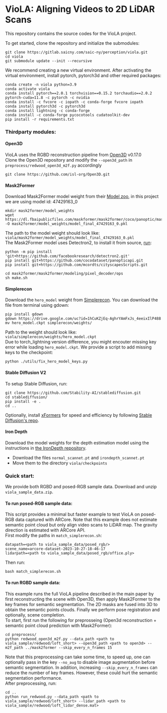 # VioLA: Aligning Videos to 2D LiDAR Scans

This repository contains the source codes for the VioLA project.

To get started, clone the repository and initialize the submodules:

```
git clone https://gitlab.saicny.com/saic-ny/perception/viola.git
cd viola
git submodule update --init --recursive
```

We recommend creating a new virtual environment. After activating the virtual environment, install pytorch, pytorch3d and other required packages:

```
conda create -n viola python=3.9
conda activate viola
conda install pytorch==2.0.1 torchvision==0.15.2 torchaudio==2.0.2 pytorch-cuda=11.8 -c pytorch -c nvidia
conda install -c fvcore -c iopath -c conda-forge fvcore iopath
conda install pytorch3d -c pytorch3d
conda install lightning -c conda-forge
conda install -c conda-forge pycocotools cudatoolkit-dev
pip install -r requirements.txt
```


### Thirdparty modules:
#### Open3D
VioLA uses the RGBD reconstruction pipeline from [Open3D](https://github.com/isl-org/Open3D) v0.17.0<br />
Clone the Open3D repository and modify the `--open3d_path` in `preprocess/redwood_open3d_m2f.py` accordingly
```
git clone https://github.com/isl-org/Open3D.git
```

#### Mask2Former
Download Mask2Former model weight from their [Model zoo](https://github.com/facebookresearch/Mask2Former/blob/main/MODEL_ZOO.md), in this project we are using model id: 47429163_0<br />
```
mkdir mask2former/model_weights
wget https://dl.fbaipublicfiles.com/maskformer/mask2former/coco/panoptic/maskformer2_swin_large_IN21k_384_bs16_100ep/model_final_f07440.pkl -O mask2former/model_weights/model_final_47429163_0.pkl
```
The path to the model weight should look like:<br />
`viola/mask2former/model_weights/model_final_47429163_0.pkl`<br />
The Mask2Former model uses Detectron2, to install it from source, [run](https://detectron2.readthedocs.io/en/latest/tutorials/install.html):
```
python -m pip install 'git+https://github.com/facebookresearch/detectron2.git'
pip install git+https://github.com/cocodataset/panopticapi.git
pip install git+https://github.com/mcordts/cityscapesScripts.git

cd mask2former/mask2former/modeling/pixel_decoder/ops
sh make.sh
```

#### Simplerecon
Download the `hero_model` weight from [Simplerecon](https://github.com/nianticlabs/simplerecon#-models). You can download the file from terminal using gdown:<br />
```
pip install gdown
gdown https://drive.google.com/uc?id=1hCuKZjEq-AghrYAmFxJs_4eeixIlP488
mv hero_model.ckpt simplerecon/weights/
```
Path to the weight should look like:<br />
`viola/simplerecon/weights/hero_model.ckpt`<br />
Due to torch_lightning version difference, you might encouter missing key error while loading `hero_model.ckpt`. We provide a script to add missing keys to the checkpoint:<br />
```
python ./utils/fix_hero_model_keys.py 
```
#### Stable Diffusion V2
To setup Stable Diffusion, run:<br />
```
git clone https://github.com/Stability-AI/stablediffusion.git
cd stablediffusion/
pip install -e .
cd ..
```
Optionally, install [xFormers](https://github.com/facebookresearch/xformers) for speed and efficiency by following [Stable Diffusion's repo](https://github.com/Stability-AI/stablediffusion#xformers-efficient-attention).


#### Iron Depth
Download the model weights for the depth estimation model using the instructions in [the IronDepth repository](https://github.com/baegwangbin/IronDepth).<br />
- Download the files `normal_scannet.pt` and `irondepth_scannet.pt`
- Move them to the directory `viola/checkpoints`


### Quick start:
We provide both RGBD and posed-RGB sample data. Download and unzip `viola_sample_data.zip`.<br />
#### To run posed-RGB sample data: <br />
This script provides a minimal but faster example to test VioLA on posed-RGB data captured with ARCore. Note that this example does not estimate semantic point cloud but only align video scans to LiDAR map. The gravity direction is estimated with ARCore API. <br />
First modify the paths in `match_simplerecon.sh`:<br />
```
datapath=<path to viola_sample_data/posed_rgb/>
scene_name=arcore-dataset-2023-10-27-18-46-17
lidarpath=<path to viola_sample_data/posed_rgb/office.ply>
```
Then run:<br />
```
bash match_simplerecon.sh 
```
#### To run RGBD sample data: <br />
This example runs the full VioLA pipeline described in the main paper by first reconstructing the scene with Open3D, then apply Mask2Former to the key frames for semantic segmentation. The 2D masks are fused into 3D to obtain the semantic points clouds. Finally we perform pose registration and optionally, scene completion.<br />
To start, first run the following for preprosseing (Open3d reconstruction + semantic point cloud prediction with Mask2Former):<br />
```
cd preprocess/
python redwood_open3d_m2f.py --data_path <path to viola_sample/redwood/loft_short> --open3d_path <path to open3d> --m2f_path ../mask2former --skip_every_n_frames 15
```
Note that this preprocessing can take some time, to speed up, one can optionally pass in the key `--no_aug` to disable image augmentation before semantic segmentation. In addition, increasing `--skip_every_n_frames` can reduce the number of key frames. However, these could hurt the semantic segmentation performance.<br />
After preprocessing, run:<br />
```
cd ..
python run_redwood.py --data_path <path to viola_sample/redwood/loft_short> --lidar_path <path to viola_sample/redwood/loft_lidar_dense.mat>
```


